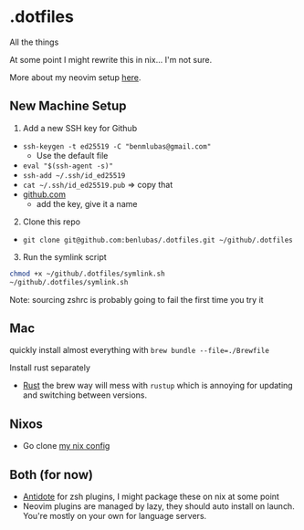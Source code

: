 # .dotfiles

All the things

At some point I might rewrite this in nix... I'm not sure.

More about my neovim setup [here](./nvim/README.md).

## New Machine Setup
1. Add a new SSH key for Github
  - `ssh-keygen -t ed25519 -C "benmlubas@gmail.com"`
    - Use the default file
  - `eval "$(ssh-agent -s)"`
  - `ssh-add ~/.ssh/id_ed25519`
  - `cat ~/.ssh/id_ed25519.pub` => copy that
  - [github.com](https://www.github.com/settings/keys)
    - add the key, give it a name

2. Clone this repo
  - `git clone git@github.com:benlubas/.dotfiles.git ~/github/.dotfiles`

3. Run the symlink script
```bash
chmod +x ~/github/.dotfiles/symlink.sh
~/github/.dotfiles/symlink.sh
```
Note: sourcing zshrc is probably going to fail the first time you try it

## Mac

quickly install almost everything with `brew bundle --file=./Brewfile`

Install rust separately
  - [Rust](https://rust-land.com/install) the brew way will mess with `rustup` which is
  annoying for updating and switching between versions.
## Nixos

- Go clone [my nix config](https://github.com/benlubas/nix-config)

## Both (for now)

- [Antidote](https://github.com/mattmc3/antidote) for zsh plugins, I might package these on nix at
some point
- Neovim plugins are managed by lazy, they should auto install on launch. You're mostly on your own
  for language servers.
